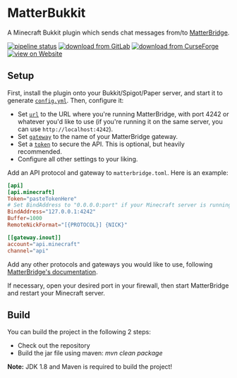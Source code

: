 # MatterBukkit

A Minecraft Bukkit plugin which sends chat messages from/to [MatterBridge](https://github.com/42wim/matterbridge).

[![pipeline status](https://gitlab.com/Programie/MatterBukkit/badges/master/pipeline.svg)](https://gitlab.com/Programie/MatterBukkit/commits/master)
[![download from GitLab](https://img.shields.io/badge/download-Releases-blue?logo=gitlab)](https://gitlab.com/Programie/MatterBukkit/-/releases)
[![download from CurseForge](https://img.shields.io/badge/download-CurseForge-blue?logo=curseforge)](https://www.curseforge.com/minecraft/bukkit-plugins/matterbukkit)
[![view on Website](https://img.shields.io/badge/view-Website-blue)](https://selfcoders.com/projects/matterbukkit)

## Setup

First, install the plugin onto your Bukkit/Spigot/Paper server, and start it to generate [`config.yml`](https://gitlab.com/Programie/MatterBukkit/-/blob/master/src/main/resources/config.yml). Then, configure it:

- Set [`url`](https://gitlab.com/Programie/MatterBukkit/-/blob/master/src/main/resources/config.yml#L3) to the URL where you're running MatterBridge, with port 4242 or whatever you'd like to use (if you're running it on the same server, you can use `http://localhost:4242`).
- Set [`gateway`](https://gitlab.com/Programie/MatterBukkit/-/blob/master/src/main/resources/config.yml#L6) to the name of your MatterBridge gateway.
- Set a [`token`](https://gitlab.com/Programie/MatterBukkit/-/blob/master/src/main/resources/config.yml#L9) to secure the API. This is optional, but heavily recommended.
- Configure all other settings to your liking.

Add an API protocol and gateway to `matterbridge.toml`. Here is an example:

```toml
[api]
[api.minecraft]
Token="pasteTokenHere"
# Set BindAddress to "0.0.0.0:port" if your Minecraft server is running on a different server, and you're not using a reverse proxy
BindAddress="127.0.0.1:4242"
Buffer=1000
RemoteNickFormat="[{PROTOCOL}] {NICK}"

[[gateway.inout]]
account="api.minecraft"
channel="api"
```

Add any other protocols and gateways you would like to use, following [MatterBridge's documentation](https://github.com/42wim/matterbridge/wiki/How-to-create-your-config).

If necessary, open your desired port in your firewall, then start MatterBridge and restart your Minecraft server.

## Build

You can build the project in the following 2 steps:

 * Check out the repository
 * Build the jar file using maven: *mvn clean package*

**Note:** JDK 1.8 and Maven is required to build the project!